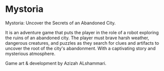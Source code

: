 # Mystoria
Mystoria: Uncover the Secrets of an Abandoned City.

It is an adventure game that puts the player in the role of a robot exploring the ruins of an abandoned city. The player must brave harsh weather, dangerous creatures, and puzzles as they search for clues and artifacts to uncover the root of the city's abandonment. With a captivating story and mysterious atmosphere.

Game art & development by Azizah ALshammari.

